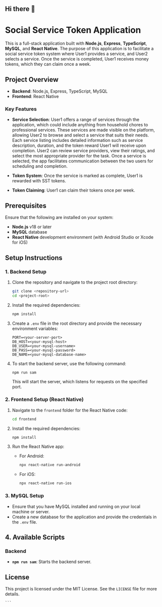 ## Hi there 👋
# Social Service Token Application

This is a full-stack application built with **Node.js**, **Express**, **TypeScript**, **MySQL**, and **React Native**. The purpose of this application is to facilitate a social service token system where User1 provides a service, and User2 selects a service. Once the service is completed, User1 receives money tokens, which they can claim once a week.

## Project Overview

- **Backend**: Node.js, Express, TypeScript, MySQL
- **Frontend**: React Native

### Key Features

- **Service Selection**:    User1 offers a range of services through the application, which could include anything from household chores to professional services. These services are made visible on the platform, allowing User2 to browse and select a service that suits their needs. Each service listing includes detailed information such as service description, duration, and the token reward User1 will receive upon completion. User2 can review service providers, view their ratings, and select the most appropriate provider for the task. Once a service is selected, the app facilitates communication between the two users for scheduling and completion.

- **Token System**: Once the service is marked as complete, User1 is rewarded with SST tokens.
- **Token Claiming**: User1 can claim their tokens once per week.

## Prerequisites

Ensure that the following are installed on your system:

- **Node.js** v18 or later
- **MySQL** database
- **React Native** development environment (with Android Studio or Xcode for iOS)

## Setup Instructions

### 1. Backend Setup

1. Clone the repository and navigate to the project root directory:

    ```bash
    git clone <repository-url>
    cd <project-root>
    ```

2. Install the required dependencies:

    ```bash
    npm install
    ```

3. Create a `.env` file in the root directory and provide the necessary environment variables:

    ```
    PORT=<your-server-port>
    DB_HOST=<your-mysql-host>
    DB_USER=<your-mysql-username>
    DB_PASS=<your-mysql-password>
    DB_NAME=<your-mysql-database-name>
    ```

4. To start the backend server, use the following command:

    ```bash
    npm run sam
    ```

    This will start the server, which listens for requests on the specified port.

### 2. Frontend Setup (React Native)

1. Navigate to the `frontend` folder for the React Native code:

    ```bash
    cd frontend
    ```

2. Install the required dependencies:

    ```bash
    npm install
    ```

3. Run the React Native app:

    - For Android:

        ```bash
        npx react-native run-android
        ```

    - For iOS:

        ```bash
        npx react-native run-ios
        ```

### 3. MySQL Setup

- Ensure that you have MySQL installed and running on your local machine or server.
- Create a new database for the application and provide the credentials in the `.env` file.



## 4. Available Scripts

### Backend

- **`npm run sam`**: Starts the backend server.



## License

This project is licensed under the MIT License. See the `LICENSE` file for more details.

    ```

<!--
**samthesis/samthesis** is a ✨ _special_ ✨ repository because its `README.md` (this file) appears on your GitHub profile.

Here are some ideas to get you started:

- 🔭 I’m currently working on ...
- 🌱 I’m currently learning ...
- 👯 I’m looking to collaborate on ...
- 🤔 I’m looking for help with ...
- 💬 Ask me about ...
- 📫 How to reach me: ...
- 😄 Pronouns: ...
- ⚡ Fun fact: ...
-->

